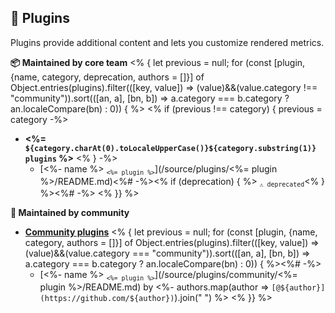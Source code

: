 ## 🧩 Plugins

Plugins provide additional content and lets you customize rendered metrics.

**📦 Maintained by core team**
<% { let previous = null; for (const [plugin, {name, category, deprecation, authors = []}] of Object.entries(plugins).filter(([key, value]) => (value)&&(value.category !== "community")).sort(([an, a], [bn, b]) => a.category === b.category ? an.localeCompare(bn) : 0)) { %>
<% if (previous !== category) { previous = category -%>
* **<%= `${category.charAt(0).toLocaleUpperCase()}${category.substring(1)} plugins` %>**
<% } -%>
  * [<%- name %> <sub>`<%= plugin %>`</sub>](/source/plugins/<%= plugin %>/README.md)<%# -%><% if (deprecation) { %> <sub>`⚠️ deprecated`</sub><% } %><%# -%>
<% }} %>

**🎲 Maintained by community**
* **[Community plugins](/source/plugins/community/README.md)**
<% { let previous = null; for (const [plugin, {name, category, authors = []}] of Object.entries(plugins).filter(([key, value]) => (value)&&(value.category === "community")).sort(([an, a], [bn, b]) => a.category === b.category ? an.localeCompare(bn) : 0)) { %><%# -%>
  * [<%- name %> <sub>`<%= plugin %>`</sub>](/source/plugins/community/<%= plugin %>/README.md) by <%- authors.map(author => `[@${author}](https://github.com/${author})`).join(" ") %>
<% }} %>